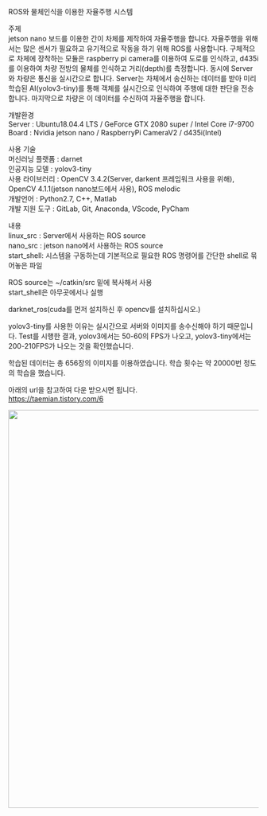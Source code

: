ROS와 물체인식을 이용한 자율주행 시스템

주제  
 jetson nano 보드를 이용한 간이 차체를 제작하여 자율주행을 합니다. 자율주행을 위해서는 많은 센서가 필요하고 유기적으로 작동을 하기 위해 ROS를 사용합니다. 구체적으로 차체에 장착하는 모듈은 raspberry pi camera를 이용하여 도로를 인식하고, d435i를 이용하여 차량 전방의 물체를 인식하고 거리(depth)를 측정합니다. 동시에 Server와 차량은 통신을 실시간으로 합니다. Server는 차체에서 송신하는 데이터를 받아 미리 학습된 AI(yolov3-tiny)를 통해 객체를 실시간으로 인식하여 주행에 대한 판단을 전송합니다. 마지막으로 차량은 이 데이터를 수신하여 자율주행을 합니다.

개발환경  
 Server : Ubuntu18.04.4 LTS / GeForce GTX 2080 super / Intel Core i7-9700  
 Board  : Nvidia jetson nano / RaspberryPi CameraV2 / d435i(Intel)  

사용 기술  
 머신러닝 플랫폼 : darnet  
 인공지능 모델   : yolov3-tiny  
 사용 라이브러리 : OpenCV 3.4.2(Server, darkent 프레임워크 사용을 위해), OpenCV 4.1.1(jetson nano보드에서 사용), ROS melodic  
 개발언어 : Python2.7, C++, Matlab  
 개발 지원 도구  : GitLab, Git, Anaconda, VScode, PyCham  

내용  
 linux_src  : Server에서 사용하는 ROS source  
 nano_src   : jetson nano에서 사용하는 ROS source  
 start_shell: 시스템을 구동하는데 기본적으로 필요한 ROS 명령어를 간단한 shell로 묶어놓은 파일  

 ROS source는 ~/catkin/src 밑에 복사해서 사용  
 start_shell은 아무곳에서나 실행

darknet_ros(cuda를 먼저 설치하신 후 opencv를 설치하십시오.)  

yolov3-tiny를 사용한 이유는 실시간으로 서버와 이미지를 송수신해야 하기 때문입니다. Test를 시행한 결과, yolov3에서는 50-60의 FPS가 나오고, yolov3-tiny에서는 200-210FPS가 나오는 것을 확인했습니다.

학습된 데이터는 총 656장의 이미지를 이용하였습니다. 학습 횟수는 약 20000번 정도의 학습을 했습니다.  

아래의 url을 참고하여 다운 받으시면 됩니다.  
https://taemian.tistory.com/6

<div>
<img width="800" height="800" src="https://user-images.githubusercontent.com/61136992/84970278-4c614100-b155-11ea-8b98-d66856f9cd48.png">
</div>